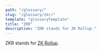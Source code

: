 ```yaml
---
path: "/glossary/"
slug: "/glossary/zkr/"
template: "glossaryTemplate"
title: "ZKR"
description: "ZKR stands for ZK Rollup."
---
```


ZKR stands for [ZK Rollup](https://celestia.org/glossary/zk-rollup/).
